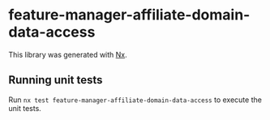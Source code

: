 # feature-manager-affiliate-domain-data-access

This library was generated with [Nx](https://nx.dev).

## Running unit tests

Run `nx test feature-manager-affiliate-domain-data-access` to execute the unit tests.
